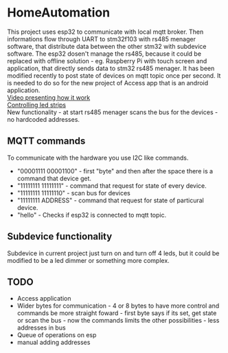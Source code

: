 # HomeAutomation
This project uses esp32 to communicate with local mqtt broker. Then informations flow through UART to stm32f103 with rs485 menager software, that distribute data between the other stm32 with subdevice software.
The esp32 dosen't manage the rs485, because it could be replaced with offline solution - eg. Raspberry Pi with touch screen and application, that directly sends data to stm32 rs485 menager. 
It has been modified recently to post state of devices on mqtt topic once per second. It is needed to do so for the new project of Access app that is an android application. 
<br>
[Video presenting how it work](https://www.youtube.com/watch?v=BQn5Pm7Jpvo)
<br>
[Controlling led strips](https://www.youtube.com/watch?v=tAvtpi8G1t0)
<br>
New functionality - at start rs485 menager scans the bus for the devices - no hardcoded addresses.

## MQTT commands
To communicate with the hardware you use I2C like commands. 
- "00001111 00001100" - first "byte" and then after the space there is a command that device get. 
- "11111111 11111111" - command that request for state of every device.
- "11111111 11111110" - scan bus for devices
- "11111111 ADDRESS" - command that request for state of particural device. 
- "hello" - Checks if esp32 is connected to mqtt topic.

## Subdevice functionality
Subdevice in current project just turn on and turn off 4 leds, but it could be modified to be a led dimmer or something more complex.

## TODO
- Access application
- Wider bytes for communication - 4 or 8 bytes to have more control and commands be more straight foward - first byte says if its set, get state or scan the bus - now the commands limits the other possibilities - less addresses in bus 
- Queue of operations on esp
- manual adding addresses
